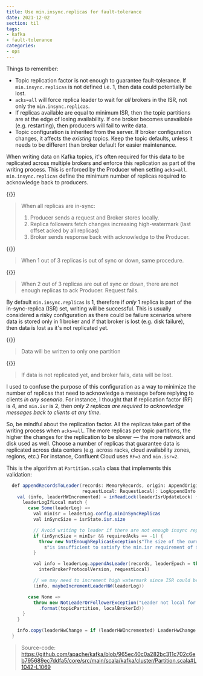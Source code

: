 ```yaml
---
title: Use min.insync.replicas for fault-tolerance
date: 2021-12-02
section: til
tags:
- kafka
- fault-tolerance
categories: 
- ops
---
```


Things to remember:

- Topic replication factor is not enough to guarantee fault-tolerance. If `min.insync.replicas` is not defined i.e. 1, then data could potentially be lost.
- `acks=all` will force replica leader to wait for _all_ brokers in the ISR, not only the `min.insync.replicas`.
- If replicas available are equal to minimum ISR, then the topic partitions are at the edge of losing availability. If one broker becomes unavailable (e.g. restarting), then producers will fail to write data.
- Topic configuration is inherited from the server. If broker configuration changes, it affects the _existing_ topics. Keep the topic defaults, unless it needs to be different than broker default for easier maintenance.

<!--more-->

When writing data on Kafka topics, it's often required for this data to be replicated across multiple brokers and enforce this replication as part of the writing process.
This is enforced by the Producer when setting `acks=all`.
`min.insync.replicas` define the minimum number of replicas required to acknowledge back to producers.

{{<zoom-img src="minisr2-1.png">}}

> When all replicas are in-sync:
> 1. Producer sends a request and Broker stores locally.
> 2. Replica followers fetch changes increasing high-watermark (last offset acked by all replicas)
> 3. Broker sends response back with acknowledge to the Producer.

{{<zoom-img src="minisr2-2.png">}}

> When 1 out of 3 replicas is out of sync or down, same procedure.

{{<zoom-img src="minisr2-3.png">}}

> When 2 out of 3 replicas are out of sync or down, there are not enough replicas to ack Producer.
> Request fails.

By default `min.insync.replicas` is 1, therefore if _only_ 1 replica is part of the in-sync-replica (ISR) set, writing will be successful.
This is usually considered a risky configuration as there could be failure scenarios where data is stored only in 1 broker and if that broker is lost (e.g. disk failure), then data is lost as it's not replicated yet.

{{<zoom-img src="minisr1-1.png">}}

> Data will be written to only one partition

{{<zoom-img src="minisr1-2.png">}}

> If data is not replicated yet, and broker fails, data will be lost.

I used to confuse the purpose of this configuration as a way to minimize the number of replicas that need to acknowledge a message before replying to clients _in any scenario_.
For instance, I thought that if replication factor (RF) is 4, and `min.isr` is 2, then _only 2 replicas are required to acknowledge messages back to clients at any time_.

So, be mindful about the replication factor. All the replicas take part of the writing process when `acks=all`. The more replicas per topic partitions, the higher the changes for the replication to be slower — the more network and disk used as well.
Choose a number of replicas that guarantee data is replicated across data centers (e.g. across racks, cloud availability zones, regions, etc.)
For instance, Confluent Cloud uses `RF=3` and `min.isr=2`.

This is the algorithm at `Partition.scala` class that implements this validation:

```java
  def appendRecordsToLeader(records: MemoryRecords, origin: AppendOrigin, requiredAcks: Int,
                            requestLocal: RequestLocal): LogAppendInfo = {
    val (info, leaderHWIncremented) = inReadLock(leaderIsrUpdateLock) {
      leaderLogIfLocal match {
        case Some(leaderLog) =>
          val minIsr = leaderLog.config.minInSyncReplicas
          val inSyncSize = isrState.isr.size

          // Avoid writing to leader if there are not enough insync replicas to make it safe
          if (inSyncSize < minIsr && requiredAcks == -1) {
            throw new NotEnoughReplicasException(s"The size of the current ISR ${isrState.isr} " +
              s"is insufficient to satisfy the min.isr requirement of $minIsr for partition $topicPartition")
          }

          val info = leaderLog.appendAsLeader(records, leaderEpoch = this.leaderEpoch, origin,
            interBrokerProtocolVersion, requestLocal)

          // we may need to increment high watermark since ISR could be down to 1
          (info, maybeIncrementLeaderHW(leaderLog))

        case None =>
          throw new NotLeaderOrFollowerException("Leader not local for partition %s on broker %d"
            .format(topicPartition, localBrokerId))
      }
    }

    info.copy(leaderHwChange = if (leaderHWIncremented) LeaderHwChange.Increased else LeaderHwChange.Same)
  }
```

> Source-code: https://github.com/apache/kafka/blob/965ec40c0a282bc311c702c6eb795689ec7ddfa5/core/src/main/scala/kafka/cluster/Partition.scala#L1042-L1069
